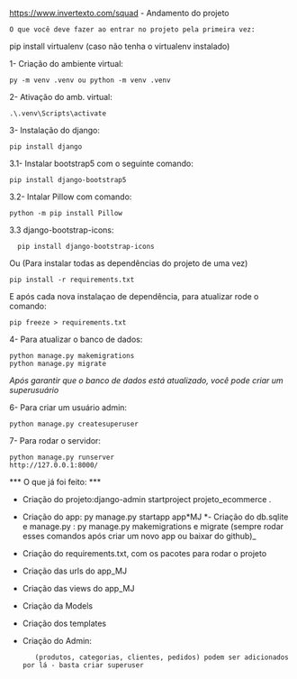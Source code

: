  https://www.invertexto.com/squad - Andamento do projeto

    O que você deve fazer ao entrar no projeto pela primeira vez:

pip install virtualenv (caso não tenha o virtualenv instalado)

1- Criação do ambiente virtual:
   
    py -m venv .venv ou python -m venv .venv

2- Ativação do amb. virtual: 

    .\.venv\Scripts\activate

3- Instalação do django: 
      
    pip install django

3.1- Instalar bootstrap5 com o seguinte comando:

    pip install django-bootstrap5

3.2- Intalar Pillow com comando:
    
    python -m pip install Pillow

3.3 django-bootstrap-icons:
  
      pip install django-bootstrap-icons

Ou (Para instalar todas as dependências do projeto de uma vez)

    pip install -r requirements.txt 


E após cada nova instalaçao de dependência, para atualizar rode o comando:
    
    pip freeze > requirements.txt

4- Para atualizar o banco de dados:
  
    python manage.py makemigrations
    python manage.py migrate

_Após garantir que o banco de dados está atualizado, você pode criar um superusuário_

6- Para criar um usuário admin:

    python manage.py createsuperuser

7- Para rodar o servidor:

    python manage.py runserver
    http://127.0.0.1:8000/

  *** O que já foi feito: ***

- Criação do projeto:django-admin startproject projeto_ecommerce .
- Criação do app: py manage.py startapp app*MJ
  *- Criação do db.sqlite e manage.py : py manage.py makemigrations e migrate (sempre rodar esses comandos após criar um novo app ou baixar do github)\_
- Criação do requirements.txt, com os pacotes para rodar o projeto
- Criação das urls do app_MJ 
- Criação das views do app_MJ 
- Criação da Models
- Criação dos templates
- Criação do Admin:
      
         (produtos, categorias, clientes, pedidos) podem ser adicionados por lá - basta criar superuser


